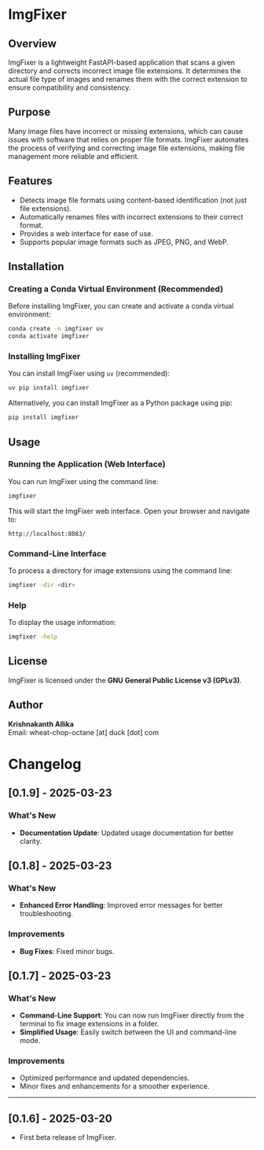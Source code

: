 # ImgFixer

## Overview
ImgFixer is a lightweight FastAPI-based application that scans a given directory and corrects incorrect image file extensions. It determines the actual file type of images and renames them with the correct extension to ensure compatibility and consistency.

## Purpose
Many image files have incorrect or missing extensions, which can cause issues with software that relies on proper file formats. ImgFixer automates the process of verifying and correcting image file extensions, making file management more reliable and efficient.

## Features
- Detects image file formats using content-based identification (not just file extensions).
- Automatically renames files with incorrect extensions to their correct format.
- Provides a web interface for ease of use.
- Supports popular image formats such as JPEG, PNG, and WebP.

## Installation

### Creating a Conda Virtual Environment (Recommended)
Before installing ImgFixer, you can create and activate a conda virtual environment:

```bash
conda create -n imgfixer uv
conda activate imgfixer
```

### Installing ImgFixer
You can install ImgFixer using `uv` (recommended):

```bash
uv pip install imgfixer
```

Alternatively, you can install ImgFixer as a Python package using pip:

```bash
pip install imgfixer
```

## Usage

### Running the Application (Web Interface)
You can run ImgFixer using the command line:

```bash
imgfixer
```
This will start the ImgFixer web interface. Open your browser and navigate to:

```
http://localhost:8083/
```

### Command-Line Interface
To process a directory for image extensions using the command line:

```bash
imgfixer -dir <dir>
```

### Help
To display the usage information:

```bash
imgfixer -help
```

## License
ImgFixer is licensed under the **GNU General Public License v3 (GPLv3)**.

## Author
**Krishnakanth Allika**  
Email: wheat-chop-octane [at] duck [dot] com

# Changelog

## [0.1.9] - 2025-03-23
### What's New
- **Documentation Update**: Updated usage documentation for better clarity.

## [0.1.8] - 2025-03-23
### What's New
- **Enhanced Error Handling**: Improved error messages for better troubleshooting.

### Improvements
- **Bug Fixes**: Fixed minor bugs.

## [0.1.7] - 2025-03-23
### What's New
- **Command-Line Support**: You can now run ImgFixer directly from the terminal to fix image extensions in a folder.  
- **Simplified Usage**: Easily switch between the UI and command-line mode.  

### Improvements
- Optimized performance and updated dependencies.  
- Minor fixes and enhancements for a smoother experience.  

---

## [0.1.6] - 2025-03-20
- First beta release of ImgFixer.
